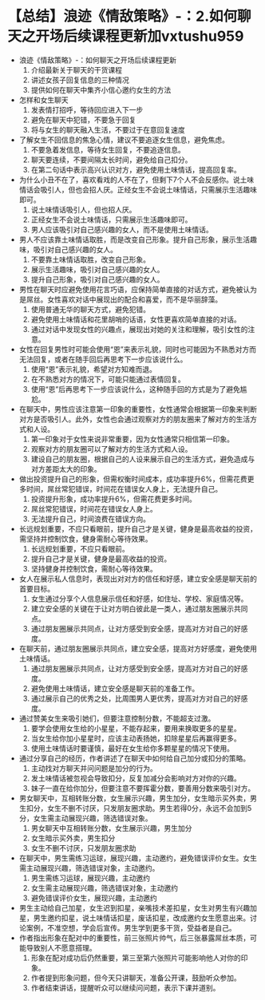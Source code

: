 # 【总结】浪迹《情敌策略》-：2.如何聊天之开场后续课程更新加vxtushu959

-   浪迹《情敌策略》-：如何聊天之开场后续课程更新
    1.  介绍最新关于聊天的干货课程
    2.  讲述女孩子回复信息的三种情况
    3.  提供如何在聊天中集齐小信心邀约女生的方法
-   怎样和女生聊天
    1.  发表情打招呼，等待回应进入下一步
    2.  避免在聊天中犯错，不要急于回复
    3.  将与女生的聊天融入生活，不要过于在意回复速度
-   了解女生不回信息的焦急心情，建议不要追逐女生信息，避免焦虑。
    1.  不要急着发信息，等待女生回复，不要追逐信息。
    2.  聊天要连续，不要间隔太长时间，避免给自己扣分。
    3.  在第二句话中表示高兴认识对方，避免使用土味情话，提高回复率。
-   为什么小丑不在了，喜欢看戏的人不在了，但剩下7个人不会反感你。说土味情话会吸引人，但也会招人厌。正经女生不会说土味情话，只需展示生活趣味即可。
    1.  说土味情话吸引人，但也招人厌。
    2.  正经女生不会说土味情话，只需展示生活趣味即可。
    3.  男人应该吸引对自己感兴趣的女人，而不是使用土味情话。
-   男人不应该靠土味情话取胜，而是改变自己形象。提升自己形象，展示生活趣味，吸引对自己感兴趣的女人。
    1.  不要靠土味情话取胜，改变自己形象。
    2.  展示生活趣味，吸引对自己感兴趣的女人。
    3.  提升自己形象，吸引对自己感兴趣的女人。
-   男性在聊天时应避免使用花言巧语，应保持简单直接的对话方式，避免被认为是屌丝。女性喜欢对话中展现出的配合和喜爱，而不是华丽辞藻。
    1.  使用普通无华的聊天方式，避免犯错。
    2.  避免使用土味情话和花里胡哨的话语，女性更喜欢简单直接的对话。
    3.  通过对话中发现女性的兴趣点，展现出对她的关注和理解，吸引女性的注意。
-   女性在回复男性时可能会使用“恩”来表示礼貌，同时也可能因为不熟悉对方而无法回复，或者在随手回后再思考下一步应该说什么。
    1.  使用“恩”表示礼貌，希望对方知难而退。
    2.  在不熟悉对方的情况下，可能只能通过表情回复。
    3.  使用“恩”后再思考下一步应该说什么，这种随手回的方式是为了避免尴尬。
-   在聊天中，男性应该注意第一印象的重要性，女性通常会根据第一印象来判断对方是否吸引人。此外，女性也会通过观察对方的朋友圈来了解对方的生活方式和人设。
    1.  第一印象对于女性来说非常重要，因为女性通常只相信第一印象。
    2.  观察对方的朋友圈可以了解对方的生活方式和人设。
    3.  建设自己的朋友圈，根据自己的人设来展示自己的生活方式，避免造成与对方差距太大的印象。
-   做出投资提升自己的形象，但需权衡时间成本，成功率提升6%，但需花费更多时间，屌丝常犯错误，时间花在错误女人身上，无法提升自己。
    1.  投资提升形象，成功率提升6%，但需花费更多时间。
    2.  屌丝常犯错误，时间花在错误女人身上。
    3.  无法提升自己，时间浪费在错误方向。
-   长远规划重要，不应只看眼前，提升自己才是关键，健身是最高收益的投资，需坚持并控制饮食，健身需耐心等待效果。
    1.  长远规划重要，不应只看眼前。
    2.  提升自己才是关键，健身是最高收益的投资。
    3.  坚持健身并控制饮食，需耐心等待效果。
-   女人在展示私人信息时，表现出对对方的信任和好感，建立安全感是聊天前的首要目标。
    1.  女生通过分享个人信息展示信任和好感，如住址、学校、家庭情况等。
    2.  建立安全感的关键在于让对方明白彼此是一类人，通过朋友圈展示共同点。
    3.  通过朋友圈展示共同点，让对方感受到安全感，提高对方对自己的好感度。
-   在聊天前，通过朋友圈展示共同点，建立安全感，提高对方好感度，避免使用土味情话。
    1.  通过朋友圈展示共同点，让对方感受到安全感，提高对方对自己的好感度。
    2.  避免使用土味情话，建立安全感是聊天前的准备工作。
    3.  通过展示自己的优秀之处，比周围男人更优秀，提高对方对自己的好感度。
-   通过赞美女生来吸引她们，但要注意控制分数，不能超支过激。
    1.  要学会使用女生给的小星星，不能存起来，要用来换取更多的星星。
    2.  当女生给你加小星星时，应该主动表扬她，扣除星星后再赢得更多。
    3.  使用土味情话时要谨慎，最好在女生给你多颗星星的情况下使用。
-   通过分享自己的经历，作者讲述了在聊天中如何给自己加分或扣分的策略。
    1.  主动找对方聊天并问问题是加分的行为。
    2.  发土味情话被忽视会导致扣分，反复加减分会影响对方对你的兴趣。
    3.  妹子一直在给你加分，但要注意不要挥霍分数，要善用分数来吸引对方。
-   男女聊天中，互相转账分数，女生展示兴趣，男生加分，女生暗示买外卖，男生扣分，女生不删不讨厌，只发朋友圈求助。男生若得0分，永远不会加到5分，女生需主动展现兴趣，筛选错误对象。
    1.  男女聊天中互相转账分数，女生展示兴趣，男生加分
    2.  女生暗示买外卖，男生扣分
    3.  女生不删不讨厌，只发朋友圈求助
-   在聊天中，男生需练习运球，展现兴趣，主动邀约，避免错误评价女生。女生需主动展现兴趣，筛选错误对象，主动邀约。
    1.  男生需练习运球，展现兴趣，主动邀约
    2.  女生需主动展现兴趣，筛选错误对象，主动邀约
    3.  避免错误评价女生，展现兴趣，主动邀约
-   男生主动给自己加星，女生迟到扣星，亲嘴技术差扣星，女生对男生有兴趣加星，男生邀约扣星，说土味情话扣星，废话扣星，改成邀约女生愿意出来。讨论案例，不准空想，学会后宣传。男生学到更多干货，受益者是自己。
-   作者指出形象在配对中的重要性，前三张照片帅气，后三张暴露屌丝本质，可能导致别人不愿意搭理。
    1.  形象在配对成功后仍然重要，第三至第六张照片可能影响他人对你的印象。
    2.  作者提到形象问题，但今天只讲聊天，准备公开课，鼓励听众参加。
    3.  作者结束讲话，提醒听众可以继续问问题，表示下课并道别。
